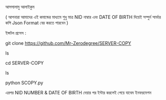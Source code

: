 আসসালামু আলাইকুম

( আপনারা আমাদের এই কমান্ডের মাধ্যমে শুধু মাত্র NID নাম্বার এবং DATE OF BIRTH দিয়েই সম্পুর্ন সার্ভার কপি Json Format বের করতে পারবেন )

ইন্সটল প্রসেস :

git clone https://github.com/Mr-Zerodegree/SERVER-COPY

ls

cd SERVER-COPY

ls

python SCOPY.py

এরপর NID NUMBER & DATE OF BIRTH দেয়ার পর ইন্টার করলেই পেয়ে যাবেম ইনফরমেশন
